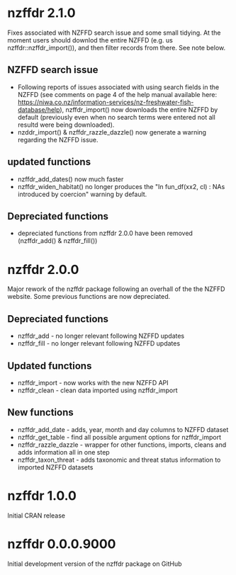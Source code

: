 # nzffdr 2.1.0
Fixes associated with NZFFD search issue and some small tidying.
At the moment users should downlod the entire NZFFD (e.g. us nzffdr::nzffdr_import()), and then filter records from there. See note below.

## NZFFD search issue
 - Following reports of issues associated with using search fields in the NZFFD (see comments on page 4 of the help manual 
   available here: https://niwa.co.nz/information-services/nz-freshwater-fish-database/help), nzffdr_import() now downloads the entire
   NZFFD by default (previously even when no search terms were entered not all resultd were being downloaded).
 - nzddr_import() & nzffdr_razzle_dazzle() now generate a warning regarding the NZFFD issue.

## updated functions
 - nzffdr_add_dates() now much faster
 - nzffdr_widen_habitat() no longer produces the "In fun_df(xx2, cl) : NAs introduced by coercion" warning by default.

## Depreciated functions
 - depreciated functions from nzffdr 2.0.0 have been removed (nzffdr_add() & nzffdr_fill())


# nzffdr 2.0.0
Major rework of the nzffdr package following an overhall of the the NZFFD website. Some previous functions are now depreciated.

## Depreciated functions
 - nzffdr_add - no longer relevant following NZFFD updates
 - nzffdr_fill - no longer relevant following NZFFD updates

## Updated functions
 - nzffdr_import - now works with the new NZFFD API
 - nzffdr_clean - clean data imported using nzffdr_import

## New functions
 - nzffdr_add_date - adds, year, month and day columns to NZFFD dataset
 - nzffdr_get_table - find all possible argument options for nzffdr_import
 - nzffdr_razzle_dazzle - wrapper for other functions, imports, cleans and adds information all in one step
 - nzffdr_taxon_threat - adds taxonomic and threat status information to imported NZFFD datasets

# nzffdr 1.0.0
Initial CRAN release

# nzffdr 0.0.0.9000
Initial development version of the nzffdr package on GitHub

